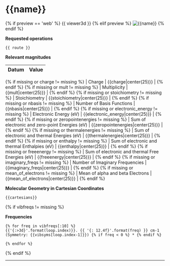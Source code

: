 # {{name}}

{% if preview == 'web' %}
{{ viewer3d }}
{% elif preview %}
![{{name}}]({{image}})
{% endif %}

__Requested operations__

`{{ route }}`

__Relevant magnitudes__

| Datum                                            | Value                     |
|:-------------------------------------------------|--------------------------:|
{% if missing or charge != missing %}
| Charge                                           | {{charge|center(25)}} |
{% endif %}
{% if missing or mult != missing %}
| Multiplicity                                     | {{mult|center(25)}} |
{% endif %}
{% if missing or stoichiometry != missing %}
| Stoichiometry                                    | {{stoichiometry|center(25)}} |
{% endif %}
{% if missing or nbasis != missing %}
| Number of Basis Functions                        | {{nbasis|center(25)}} |
{% endif %}
{% if missing or electronic_energy != missing %}
| Electronic Energy (eV)                           | {{electronic_energy|center(25)}} |
{% endif %}
{% if missing or zeropointenergies != missing %}
| Sum of electronic and zero-point Energies (eV)   | {{zeropointenergies|center(25)}} |
{% endif %}
{% if missing or thermalenergies != missing %}
| Sum of electronic and thermal Energies (eV)      | {{thermalenergies|center(25)}} |
{% endif %}
{% if missing or enthalpy != missing %}
| Sum of electronic and thermal Enthalpies (eV)    | {{enthalpy|center(25)}} |
{% endif %}
{% if missing or freeenergy != missing %}
| Sum of electronic and thermal Free Energies (eV) | {{freeenergy|center(25)}} |
{% endif %}
{% if missing or imaginary_freqs != missing %}
| Number of Imaginary Frequencies                  | {{imaginary_freqs|center(25)}} |
{% endif %}
{% if missing or mean_of_electrons != missing %}
| Mean of alpha and beta Electrons                 | {{mean_of_electrons|center(25)}} |
{% endif %}

__Molecular Geometry in Cartesian Coordinates__

```xyz
{{cartesians}}
```
{% if vibfreqs != missing %}

__Frequencies__

```
{% for freq in vibfreqs[:10] %}
{{'{:>3d}'.format(loop.index)}}. {{ '{: 12.4f}'.format(freq) }} cm-1 (Symmetry: {{vibsyms[loop.index-1]}}) {% if freq < 0 %} * {% endif %}

{% endfor %}
```
{% endif %}
***